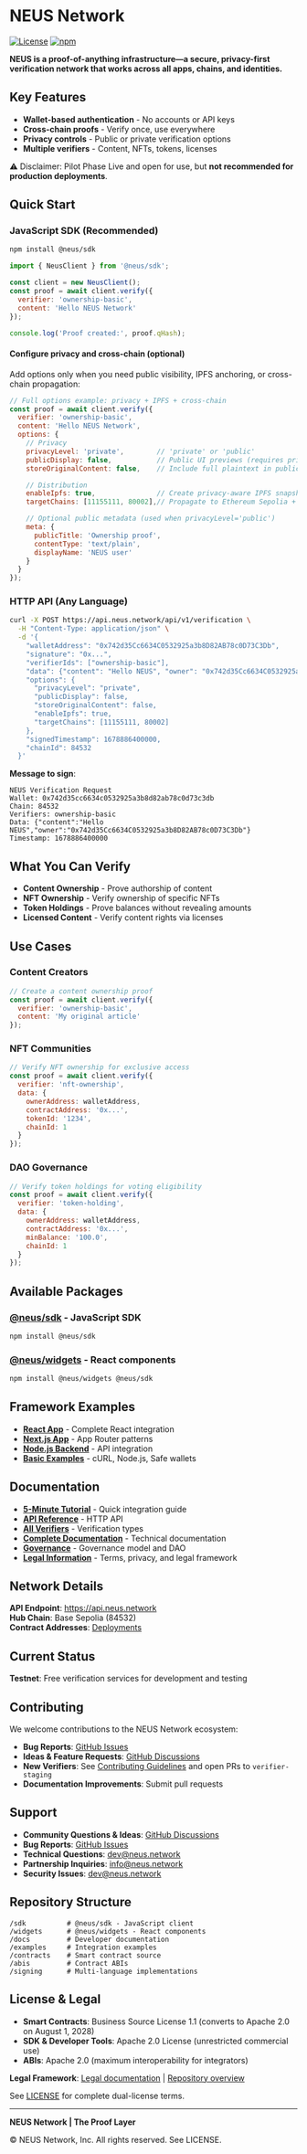 # NEUS Network

[![License](https://img.shields.io/badge/License-BUSL--1.1%20(contracts)%20%7C%20Apache--2.0%20(SDK)-blue)](./LICENSE)
[![npm](https://img.shields.io/npm/v/%40neus%2Fsdk?logo=npm&label=@neus/sdk)](https://www.npmjs.com/package/%40neus%2Fsdk)


**NEUS is a proof-of-anything infrastructure—a secure, privacy-first verification network that works across all apps, chains, and identities.**

## Key Features

- **Wallet-based authentication** - No accounts or API keys
- **Cross-chain proofs** - Verify once, use everywhere  
- **Privacy controls** - Public or private verification options
- **Multiple verifiers** - Content, NFTs, tokens, licenses

⚠️ Disclaimer: Pilot Phase
Live and open for use, but **not recommended for production deployments**. 

## Quick Start

### JavaScript SDK (Recommended)

```bash
npm install @neus/sdk
```

```javascript
import { NeusClient } from '@neus/sdk';

const client = new NeusClient();
const proof = await client.verify({
  verifier: 'ownership-basic',
  content: 'Hello NEUS Network'
});

console.log('Proof created:', proof.qHash);
```

#### Configure privacy and cross-chain (optional)

Add options only when you need public visibility, IPFS anchoring, or cross-chain propagation:

```javascript
// Full options example: privacy + IPFS + cross-chain
const proof = await client.verify({
  verifier: 'ownership-basic',
  content: 'Hello NEUS Network',
  options: {
    // Privacy
    privacyLevel: 'private',        // 'private' or 'public'
    publicDisplay: false,           // Public UI previews (requires privacyLevel='public')
    storeOriginalContent: false,    // Include full plaintext in public snapshot (public only)

    // Distribution
    enableIpfs: true,               // Create privacy-aware IPFS snapshot
    targetChains: [11155111, 80002],// Propagate to Ethereum Sepolia + Polygon Amoy

    // Optional public metadata (used when privacyLevel='public')
    meta: {
      publicTitle: 'Ownership proof',
      contentType: 'text/plain',
      displayName: 'NEUS user'
    }
  }
});
```

### HTTP API (Any Language)

```bash
curl -X POST https://api.neus.network/api/v1/verification \
  -H "Content-Type: application/json" \
  -d '{
    "walletAddress": "0x742d35Cc6634C0532925a3b8D82AB78c0D73C3Db",
    "signature": "0x...",
    "verifierIds": ["ownership-basic"],
    "data": {"content": "Hello NEUS", "owner": "0x742d35Cc6634C0532925a3b8D82AB78c0D73C3Db"},
    "options": {
      "privacyLevel": "private",
      "publicDisplay": false,
      "storeOriginalContent": false,
      "enableIpfs": true,
      "targetChains": [11155111, 80002]
    },
    "signedTimestamp": 1678886400000,
    "chainId": 84532
  }'
```

**Message to sign**:
```
NEUS Verification Request
Wallet: 0x742d35cc6634c0532925a3b8d82ab78c0d73c3db
Chain: 84532
Verifiers: ownership-basic
Data: {"content":"Hello NEUS","owner":"0x742d35Cc6634C0532925a3b8D82AB78c0D73C3Db"}
Timestamp: 1678886400000
```

## What You Can Verify

- **Content Ownership** - Prove authorship of content
- **NFT Ownership** - Verify ownership of specific NFTs  
- **Token Holdings** - Prove balances without revealing amounts
- **Licensed Content** - Verify content rights via licenses

## Use Cases

### Content Creators
```javascript
// Create a content ownership proof
const proof = await client.verify({
  verifier: 'ownership-basic',
  content: 'My original article'
});
```

### NFT Communities  
```javascript
// Verify NFT ownership for exclusive access
const proof = await client.verify({
  verifier: 'nft-ownership',
  data: {
    ownerAddress: walletAddress,
    contractAddress: '0x...',
    tokenId: '1234',
    chainId: 1
  }
});
```

### DAO Governance
```javascript
// Verify token holdings for voting eligibility
const proof = await client.verify({
  verifier: 'token-holding', 
  data: {
    ownerAddress: walletAddress,
    contractAddress: '0x...',
    minBalance: '100.0',
    chainId: 1
  }
});
```

## Available Packages

### [@neus/sdk](./sdk/) - JavaScript SDK
```bash
npm install @neus/sdk
```

### [@neus/widgets](./widgets/) - React components
```bash
npm install @neus/widgets @neus/sdk
```

## Framework Examples

- **[React App](./examples/react-app/)** - Complete React integration
- **[Next.js App](./examples/nextjs-app/)** - App Router patterns
- **[Node.js Backend](./examples/nodejs-backend/)** - API integration
- **[Basic Examples](./examples/)** - cURL, Node.js, Safe wallets

## Documentation

- **[5-Minute Tutorial](./docs/QUICKSTART.md)** - Quick integration guide
- **[API Reference](./docs/api/README.md)** - HTTP API
- **[All Verifiers](./docs/verifiers/README.md)** - Verification types
- **[Complete Documentation](./docs/)** - Technical documentation
- **[Governance](./docs/GOVERNANCE.md)** - Governance model and DAO
- **[Legal Information](./docs/LEGAL.md)** - Terms, privacy, and legal framework

## Network Details

**API Endpoint**: https://api.neus.network  
**Hub Chain**: Base Sepolia (84532)  
**Contract Addresses**: [Deployments](./docs/DEPLOYMENTS.md)

## Current Status

**Testnet**: Free verification services for development and testing

## Contributing

We welcome contributions to the NEUS Network ecosystem:

- **Bug Reports**: [GitHub Issues](https://github.com/neus/network/issues)
- **Ideas & Feature Requests**: [GitHub Discussions](https://github.com/neus/network/discussions)
- **New Verifiers**: See [Contributing Guidelines](./CONTRIBUTING.md) and open PRs to `verifier-staging`
- **Documentation Improvements**: Submit pull requests

## Support

- **Community Questions & Ideas**: [GitHub Discussions](https://github.com/neus/network/discussions)
- **Bug Reports**: [GitHub Issues](https://github.com/neus/network/issues)
- **Technical Questions**: dev@neus.network
- **Partnership Inquiries**: info@neus.network
- **Security Issues**: dev@neus.network

## Repository Structure

```
/sdk          # @neus/sdk - JavaScript client
/widgets      # @neus/widgets - React components  
/docs         # Developer documentation
/examples     # Integration examples
/contracts    # Smart contract source
/abis         # Contract ABIs
/signing      # Multi-language implementations
```

## License & Legal

- **Smart Contracts**: Business Source License 1.1 (converts to Apache 2.0 on August 1, 2028)
- **SDK & Developer Tools**: Apache 2.0 License (unrestricted commercial use)
- **ABIs**: Apache 2.0 (maximum interoperability for integrators)

**Legal Framework**: [Legal documentation](https://docs.neus.network/learn/legal/) | [Repository overview](./docs/LEGAL.md)

See [LICENSE](./LICENSE) for complete dual-license terms.

---

**NEUS Network | The Proof Layer**

© NEUS Network, Inc. All rights reserved. See LICENSE.